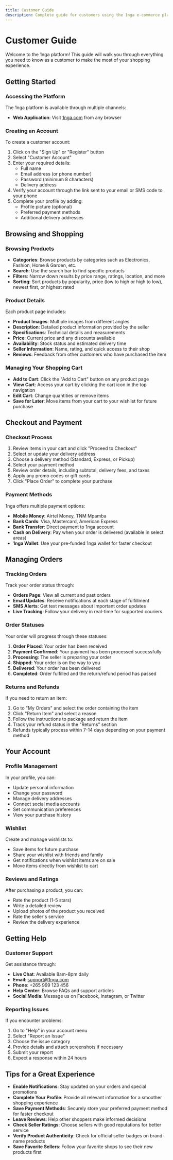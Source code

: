 ```yaml
---
title: Customer Guide
description: Complete guide for customers using the 1nga e-commerce platform
---
```


# Customer Guide

Welcome to the 1nga platform! This guide will walk you through everything you need to know as a customer to make the most of your shopping experience.

## Getting Started

### Accessing the Platform

The 1nga platform is available through multiple channels:

- **Web Application**: Visit [1nga.com](https://1nga.com) from any browser

### Creating an Account

To create a customer account:

1. Click on the "Sign Up" or "Register" button
2. Select "Customer Account"
3. Enter your required details:
   - Full name
   - Email address (or phone number)
   - Password (minimum 8 characters)
   - Delivery address
4. Verify your account through the link sent to your email or SMS code to your phone
5. Complete your profile by adding:
   - Profile picture (optional)
   - Preferred payment methods
   - Additional delivery addresses

## Browsing and Shopping

### Browsing Products

- **Categories**: Browse products by categories such as Electronics, Fashion, Home & Garden, etc.
- **Search**: Use the search bar to find specific products
- **Filters**: Narrow down results by price range, ratings, location, and more
- **Sorting**: Sort products by popularity, price (low to high or high to low), newest first, or highest rated

### Product Details

Each product page includes:

- **Product Images**: Multiple images from different angles
- **Description**: Detailed product information provided by the seller
- **Specifications**: Technical details and measurements
- **Price**: Current price and any discounts available
- **Availability**: Stock status and estimated delivery time
- **Seller Information**: Name, rating, and quick access to their shop
- **Reviews**: Feedback from other customers who have purchased the item

### Managing Your Shopping Cart

- **Add to Cart**: Click the "Add to Cart" button on any product page
- **View Cart**: Access your cart by clicking the cart icon in the top navigation
- **Edit Cart**: Change quantities or remove items 
- **Save for Later**: Move items from your cart to your wishlist for future purchase

## Checkout and Payment

### Checkout Process

1. Review items in your cart and click "Proceed to Checkout"
2. Select or update your delivery address
3. Choose a delivery method (Standard, Express, or Pickup)
4. Select your payment method
5. Review order details, including subtotal, delivery fees, and taxes
6. Apply any promo codes or gift cards
7. Click "Place Order" to complete your purchase

### Payment Methods

1nga offers multiple payment options:

- **Mobile Money**: Airtel Money, TNM Mpamba
- **Bank Cards**: Visa, Mastercard, American Express
- **Bank Transfer**: Direct payment to 1nga account
- **Cash on Delivery**: Pay when your order is delivered (available in select areas)
- **1nga Wallet**: Use your pre-funded 1nga wallet for faster checkout

## Managing Orders

### Tracking Orders

Track your order status through:

- **Orders Page**: View all current and past orders
- **Email Updates**: Receive notifications at each stage of fulfillment
- **SMS Alerts**: Get text messages about important order updates
- **Live Tracking**: Follow your delivery in real-time for supported couriers

### Order Statuses

Your order will progress through these statuses:

1. **Order Placed**: Your order has been received
2. **Payment Confirmed**: Your payment has been processed successfully
3. **Processing**: The seller is preparing your order
4. **Shipped**: Your order is on the way to you
5. **Delivered**: Your order has been delivered
6. **Completed**: Order fulfilled and the return/refund period has passed

### Returns and Refunds

If you need to return an item:

1. Go to "My Orders" and select the order containing the item
2. Click "Return Item" and select a reason
3. Follow the instructions to package and return the item
4. Track your refund status in the "Returns" section
5. Refunds typically process within 7-14 days depending on your payment method

## Your Account

### Profile Management

In your profile, you can:

- Update personal information
- Change your password
- Manage delivery addresses
- Connect social media accounts
- Set communication preferences
- View your purchase history

### Wishlist

Create and manage wishlists to:

- Save items for future purchase
- Share your wishlist with friends and family
- Get notifications when wishlist items are on sale
- Move items directly from wishlist to cart

### Reviews and Ratings

After purchasing a product, you can:

- Rate the product (1-5 stars)
- Write a detailed review
- Upload photos of the product you received
- Rate the seller's service
- Review the delivery experience

## Getting Help

### Customer Support

Get assistance through:

- **Live Chat**: Available 8am-8pm daily
- **Email**: support@1nga.com
- **Phone**: +265 999 123 456
- **Help Center**: Browse FAQs and support articles
- **Social Media**: Message us on Facebook, Instagram, or Twitter

### Reporting Issues

If you encounter problems:

1. Go to "Help" in your account menu
2. Select "Report an Issue"
3. Choose the issue category
4. Provide details and attach screenshots if necessary
5. Submit your report
6. Expect a response within 24 hours

## Tips for a Great Experience

- **Enable Notifications**: Stay updated on your orders and special promotions
- **Complete Your Profile**: Provide all relevant information for a smoother shopping experience
- **Save Payment Methods**: Securely store your preferred payment method for faster checkout
- **Leave Reviews**: Help other shoppers make informed decisions
- **Check Seller Ratings**: Choose sellers with good reputations for better service
- **Verify Product Authenticity**: Check for official seller badges on brand-name products
- **Save Favorite Sellers**: Follow your favorite shops to see their new products first 